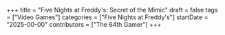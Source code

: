 +++
title = "Five Nights at Freddy's: Secret of the Mimic"
draft = false
tags = ["Video Games"]
categories = ["Five Nights at Freddy's"]
startDate = "2025-00-00"
contributors = ["The 64th Gamer"]
+++
